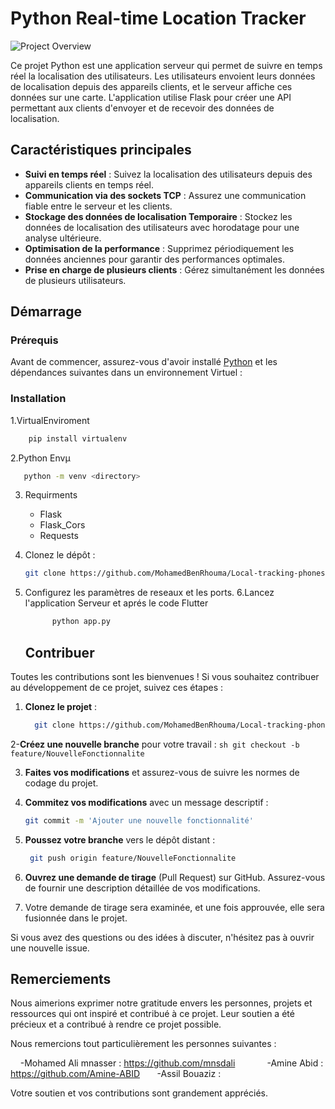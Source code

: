 # Python Real-time Location Tracker

![Project Overview ](example.gif)


Ce projet Python est une application serveur qui permet de suivre en temps réel la localisation des utilisateurs. Les utilisateurs envoient leurs données de localisation depuis des appareils clients, et le serveur affiche ces données sur une carte. L'application utilise Flask pour créer une API permettant aux clients d'envoyer et de recevoir des données de localisation.

## Caractéristiques principales

- **Suivi en temps réel** : Suivez la localisation des utilisateurs depuis des appareils clients en temps réel.
- **Communication via des sockets TCP** : Assurez une communication fiable entre le serveur et les clients.
- **Stockage des données de localisation Temporaire** : Stockez les données de localisation des utilisateurs avec horodatage pour une analyse ultérieure.
- **Optimisation de la performance** : Supprimez périodiquement les données anciennes pour garantir des performances optimales.
- **Prise en charge de plusieurs clients** : Gérez simultanément les données de plusieurs utilisateurs.

## Démarrage

### Prérequis

Avant de commencer, assurez-vous d'avoir installé [Python](https://www.python.org/) et les dépendances suivantes  dans un environnement Virtuel :

### Installation
1.VirtualEnviroment 

  ```sh
      pip install virtualenv
  ```
2.Python Envµ

  ```sh
     python -m venv <directory>
  ```
3. Requirments
    - Flask
    - Flask_Cors
    - Requests

4. Clonez le dépôt :
    ```sh
   git clone https://github.com/MohamedBenRhouma/Local-tracking-phones-fog-computing.git
    ```

5. Configurez les paramètres de reseaux et les ports.
6.Lancez l'application Serveur et aprés le code Flutter
    ```sh
          python app.py
    ```
   ## Contribuer

Toutes les contributions sont les bienvenues ! Si vous souhaitez contribuer au développement de ce projet, suivez ces étapes :

1. **Clonez le projet** :
    ```sh
      git clone https://github.com/MohamedBenRhouma/Local-tracking-phones-fog-computing.git
    ```

2-**Créez une nouvelle branche** pour votre travail :
    ```sh
          git checkout -b feature/NouvelleFonctionnalite
    ```
   
3. **Faites vos modifications** et assurez-vous de suivre les normes de codage du projet.
4. **Commitez vos modifications** avec un message descriptif :
   
    ```sh
    git commit -m 'Ajouter une nouvelle fonctionnalité'
    ```
   
6. **Poussez votre branche** vers le dépôt distant :
   
    ```sh
     git push origin feature/NouvelleFonctionnalite
    ```
   
8. **Ouvrez une demande de tirage** (Pull Request) sur GitHub. Assurez-vous de fournir une description détaillée de vos modifications.
9. Votre demande de tirage sera examinée, et une fois approuvée, elle sera fusionnée dans le projet.

Si vous avez des questions ou des idées à discuter, n'hésitez pas à ouvrir une nouvelle issue.

## Remerciements

Nous aimerions exprimer notre gratitude envers les personnes, projets et ressources qui ont inspiré et contribué à ce projet. Leur soutien a été précieux et a contribué à rendre ce projet possible.

Nous remercions tout particulièrement les personnes suivantes :

  &nbsp;&nbsp;&nbsp; -Mohamed Ali mnasser : https://github.com/mnsdali     &nbsp;     &nbsp;   &nbsp; &nbsp;&nbsp;&nbsp;&nbsp;&nbsp;                  -Amine Abid : https://github.com/Amine-ABID                                         &nbsp;        &nbsp;&nbsp;&nbsp;    -Assil Bouaziz : 

Votre soutien et vos contributions sont grandement appréciés.




  


